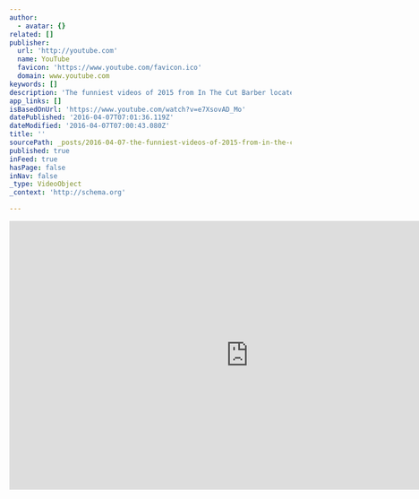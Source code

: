 ```yaml
---
author:
  - avatar: {}
related: []
publisher:
  url: 'http://youtube.com'
  name: YouTube
  favicon: 'https://www.youtube.com/favicon.ico'
  domain: www.youtube.com
keywords: []
description: 'The funniest videos of 2015 from In The Cut Barber located in North Hollywood, CA. For the freshest barber tee shirts go http://www.moneymakersapparel.com. All sizes available.'
app_links: []
isBasedOnUrl: 'https://www.youtube.com/watch?v=e7XsovAD_Mo'
datePublished: '2016-04-07T07:01:36.119Z'
dateModified: '2016-04-07T07:00:43.080Z'
title: ''
sourcePath: _posts/2016-04-07-the-funniest-videos-of-2015-from-in-the-cut-barber-located-i.md
published: true
inFeed: true
hasPage: false
inNav: false
_type: VideoObject
_context: 'http://schema.org'

---
```

<iframe src="https://cdn.embedly.com/widgets/media.html?src=http%3A%2F%2Fwww.youtube.com%2Fembed%2Fe7XsovAD_Mo&amp;url=https%3A%2F%2Fwww.youtube.com%2Fwatch%3Fv%3De7XsovAD_Mo&amp;image=http%3A%2F%2Fi.ytimg.com%2Fvi%2Fe7XsovAD_Mo%2Fhqdefault.jpg&amp;key=b7d04c9b404c499eba89ee7072e1c4f7&amp;type=text%2Fhtml&amp;schema=youtube" width="854" height="480" scrolling="no" frameborder="0" allowfullscreen="allowfullscreen" style=""></iframe>